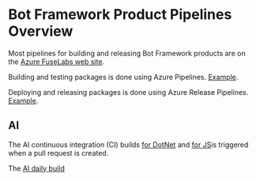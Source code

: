 # Bot Framework Product Pipelines Overview
Most pipelines for building and releasing Bot Framework products are on the [Azure FuseLabs web site](https://fuselabs.visualstudio.com/).

Building and testing packages is done using Azure Pipelines. [Example](https://fuselabs.visualstudio.com/SDK_v4/_build?view=folders).

Deploying and releasing packages is done using Azure Release Pipelines. [Example](https://fuselabs.visualstudio.com/SDK_v4/_release?_a=releases&view=all&path=%5C).

## AI

The AI continuous integration (CI) builds [for DotNet](https://fuselabs.visualstudio.com/SDK_v4/_build?definitionId=499&_a=summary) and [for JS](https://fuselabs.visualstudio.com/SDK_v4/_build?definitionId=499&_a=summary)is triggered when a pull request is created.

The [AI daily build]() 

